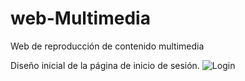 # web-Multimedia
Web de reproducción de contenido multimedia 

Diseño inicial de la página de inicio de sesión.
![Login](https://user-images.githubusercontent.com/63822421/116591052-08e27200-a8e4-11eb-91bc-286d2830af92.JPG)
